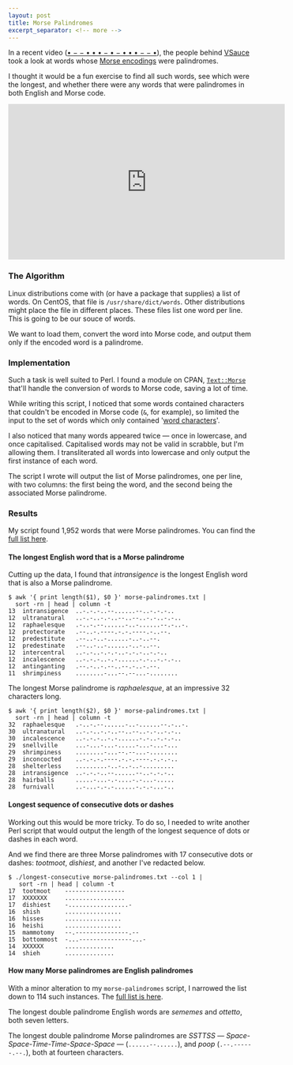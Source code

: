 ```yaml
---
layout: post
title: Morse Palindromes
excerpt_separator: <!-- more -->
---
```

In a recent video ([• − − • • • − • − • • • − − •](https://youtu.be/HY_OIwideLg)),
the people behind [VSauce](https://www.youtube.com/Vsauce)
took a look at words whose [Morse encodings](https://en.wikipedia.org/wiki/Morse_code) were palindromes.

I thought it would be a fun exercise to find all such words,
see which were the longest,
and whether there were any words that were palindromes in both English and Morse code.

<!-- more -->

<center>
<iframe width="560" height="315" src="https://www.youtube-nocookie.com/embed/HY_OIwideLg" frameborder="0" allow="autoplay; encrypted-media" allowfullscreen></iframe>
</center>

### The Algorithm

Linux distributions come with (or have a package that supplies) a list of words.
On CentOS, that file is `/usr/share/dict/words`.
Other distributions might place the file in different places.
These files list one word per line.
This is going to be our souce of words.

We want to load them, convert the word into Morse code,
and output them only if the encoded word is a palindrome.

### Implementation

Such a task is well suited to Perl.
I found a module on CPAN, [`Text::Morse`](https://metacpan.org/pod/Text::Morse) that'll handle the conversion of words to Morse code, saving a lot of time.

While writing this script, I noticed that some words contained characters that couldn't be encoded in Morse code (`&`, for example),
so limited the input to the set of words which only contained '[word characters](https://www.regular-expressions.info/shorthand.html)'.

I also noticed that many words appeared twice &mdash; once in lowercase, and once capitalised.
Capitalised words may not be valid in scrabble, but I'm allowing them.
I transliterated all words into lowercase and only output the first instance of each word.

The script I wrote will output the list of Morse palindromes, one per line,
with two columns: the first being the word, and the second being the associated Morse palindrome.

<script src="https://gist.github.com/JamesMichael/c8e6de83af4cde5420b52b1e107e8a4a.js"></script>

### Results

My script found 1,952 words that were Morse palindromes.
You can find the [full list here](/assets/morse-palindromes.txt).

#### The longest English word that is a Morse palindrome

Cutting up the data, I found that *intransigence* is the longest English word that is also a Morse palindrome.

    $ awk '{ print length($1), $0 }' morse-palindromes.txt |
      sort -rn | head | column -t
    13  intransigence  ..-.-.-..--......--..-.-.-..
    12  ultranatural   ..-.-..-.-..--..--..-.-..-.-..
    12  raphaelesque   .-..-.--......-..-......--.-..-.
    12  protectorate   .--..-.----.-.-.----.-..--.
    12  predestitute   .--..-..-......-..-..--.
    12  predestinate   .--..-..-......-..-..--.
    12  intercentral   ..-.-..-.-.-..-.-.-..-.-..
    12  incalescence   ..-.-.-..-.-......-.-..-.-.-..
    12  antinganting   .--.-..-.--..--.-..-.--.
    11  shrimpiness    ........-...--.--...-........

The longest Morse palindrome is *raphaelesque*, at an impressive 32 characters long.

    $ awk '{ print length($2), $0 }' morse-palindromes.txt |
      sort -rn | head | column -t
    32  raphaelesque   .-..-.--......-..-......--.-..-.
    30  ultranatural   ..-.-..-.-..--..--..-.-..-.-..
    30  incalescence   ..-.-.-..-.-......-.-..-.-.-..
    29  snellville     ...-...-...-.....-...-...-...
    29  shrimpiness    ........-...--.--...-........
    29  inconcocted    ..-.-.-.----.-.-.----.-.-.-..
    28  shelterless    .........-..-..-..-.........
    28  intransigence  ..-.-.-..--......--..-.-.-..
    28  hairballs      .....-...-.-....-.-...-.....
    28  furnivall      ..-...-.-.-......-.-.-...-..

#### Longest sequence of consecutive dots or dashes

Working out this would be more tricky.
To do so, I needed to write another Perl script that would output the length of the longest
sequence of dots or dashes in each word.

<script src="https://gist.github.com/JamesMichael/c41fa128611c7a914c336caf94502b77.js"></script>

And we find there are three Morse palindromes with 17 consecutive dots or dashes:
*tootmoot*, *dishiest*, and another I've redacted below.

    $ ./longest-consecutive morse-palindromes.txt --col 1 |
       sort -rn | head | column -t
    17  tootmoot    -----------------
    17  XXXXXXX     .................
    17  dishiest    -.................-
    16  shish       ................
    16  hisses      ................
    16  heishi      ................
    15  mammotomy   --.---------------.--
    15  bottommost  -...---------------...-
    14  XXXXXX      ..............
    14  shieh       ..............

#### How many Morse palindromes are English palindromes

With a minor alteration to my `morse-palindromes` script, I narrowed the
list down to 114 such instances.
The [full list is here](/assets/double-palindromes.txt).

The longest double palindrome English words are *sememes* and *ottetto*, both seven letters.

The longest double palindrome Morse palindromes are *SSTTSS* &mdash; *Space-Space-Time-Time-Space-Space* &mdash; (`......--......`), and
*poop* (`.--.------.--.`), both at fourteen characters.
